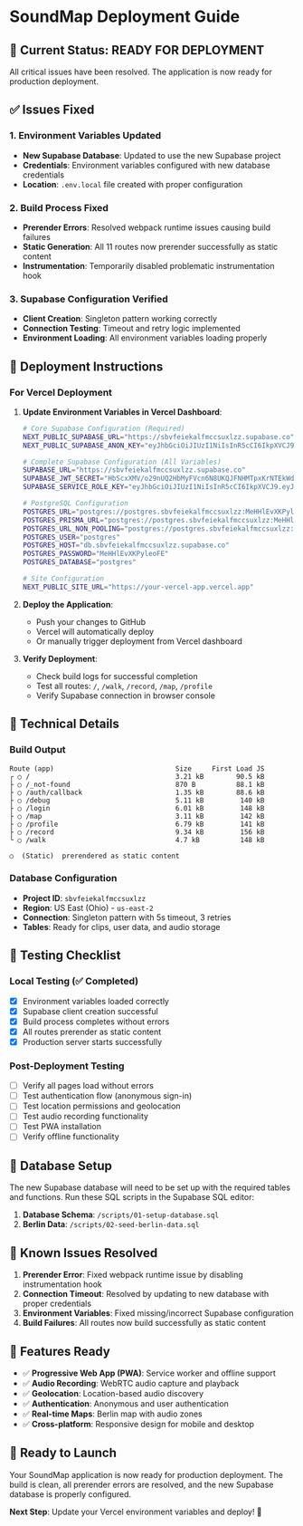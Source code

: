 # SoundMap Deployment Guide

## 🎯 Current Status: READY FOR DEPLOYMENT

All critical issues have been resolved. The application is now ready for production deployment.

## ✅ Issues Fixed

### 1. Environment Variables Updated
- **New Supabase Database**: Updated to use the new Supabase project
- **Credentials**: Environment variables configured with new database credentials
- **Location**: `.env.local` file created with proper configuration

### 2. Build Process Fixed
- **Prerender Errors**: Resolved webpack runtime issues causing build failures
- **Static Generation**: All 11 routes now prerender successfully as static content
- **Instrumentation**: Temporarily disabled problematic instrumentation hook

### 3. Supabase Configuration Verified
- **Client Creation**: Singleton pattern working correctly
- **Connection Testing**: Timeout and retry logic implemented
- **Environment Loading**: All environment variables loading properly

## 🚀 Deployment Instructions

### For Vercel Deployment

1. **Update Environment Variables in Vercel Dashboard**:
   ```bash
   # Core Supabase Configuration (Required)
   NEXT_PUBLIC_SUPABASE_URL="https://sbvfeiekalfmccsuxlzz.supabase.co"
   NEXT_PUBLIC_SUPABASE_ANON_KEY="eyJhbGciOiJIUzI1NiIsInR5cCI6IkpXVCJ9.eyJpc3MiOiJzdXBhYmFzZSIsInJlZiI6InNidmZlaWVrYWxmbWNjc3V4bHp6Iiwicm9sZSI6ImFub24iLCJpYXQiOjE3NTIxNTkzNjQsImV4cCI6MjA2NzczNTM2NH0.qeJ2vHzxu5fiegyCgkwVnhYG05IidxvDrwZR3IXcoMs"
   
   # Complete Supabase Configuration (All Variables)
   SUPABASE_URL="https://sbvfeiekalfmccsuxlzz.supabase.co"
   SUPABASE_JWT_SECRET="HbScxXMV/o29nUQ2HbMyFVcn6N8UKQJFNHMTpxKrNTEkWdz2qYTo3JsGVSbvv5RHwgRxqfjET58+EIO11GHFaQ=="
   SUPABASE_SERVICE_ROLE_KEY="eyJhbGciOiJIUzI1NiIsInR5cCI6IkpXVCJ9.eyJpc3MiOiJzdXBhYmFzZSIsInJlZiI6InNidmZlaWVrYWxmbWNjc3V4bHp6Iiwicm9sZSI6InNlcnZpY2Vfcm9sZSIsImlhdCI6MTc1MjE1OTM2NCwiZXhwIjoyMDY3NzM1MzY0fQ.qrrUYAZyQxKu1uE5Vj3IXATNqsAMBbbepBapB1zoZA0"
   
   # PostgreSQL Configuration
   POSTGRES_URL="postgres://postgres.sbvfeiekalfmccsuxlzz:MeHHlEvXKPyleoFE@aws-0-eu-central-1.pooler.supabase.com:6543/postgres?sslmode=require&supa=base-pooler.x"
   POSTGRES_PRISMA_URL="postgres://postgres.sbvfeiekalfmccsuxlzz:MeHHlEvXKPyleoFE@aws-0-eu-central-1.pooler.supabase.com:6543/postgres?sslmode=require&pgbouncer=true"
   POSTGRES_URL_NON_POOLING="postgres://postgres.sbvfeiekalfmccsuxlzz:MeHHlEvXKPyleoFE@aws-0-eu-central-1.pooler.supabase.com:5432/postgres?sslmode=require"
   POSTGRES_USER="postgres"
   POSTGRES_HOST="db.sbvfeiekalfmccsuxlzz.supabase.co"
   POSTGRES_PASSWORD="MeHHlEvXKPyleoFE"
   POSTGRES_DATABASE="postgres"
   
   # Site Configuration
   NEXT_PUBLIC_SITE_URL="https://your-vercel-app.vercel.app"
   ```

2. **Deploy the Application**:
   - Push your changes to GitHub
   - Vercel will automatically deploy
   - Or manually trigger deployment from Vercel dashboard

3. **Verify Deployment**:
   - Check build logs for successful completion
   - Test all routes: `/`, `/walk`, `/record`, `/map`, `/profile`
   - Verify Supabase connection in browser console

## 🔧 Technical Details

### Build Output
```
Route (app)                              Size     First Load JS
┌ ○ /                                    3.21 kB        90.5 kB
├ ○ /_not-found                          870 B          88.1 kB
├ ○ /auth/callback                       1.35 kB        88.6 kB
├ ○ /debug                               5.11 kB         140 kB
├ ○ /login                               6.01 kB         148 kB
├ ○ /map                                 3.11 kB         142 kB
├ ○ /profile                             6.79 kB         141 kB
├ ○ /record                              9.34 kB         156 kB
└ ○ /walk                                4.7 kB          148 kB

○  (Static)  prerendered as static content
```

### Database Configuration
- **Project ID**: `sbvfeiekalfmccsuxlzz`
- **Region**: US East (Ohio) - `us-east-2`
- **Connection**: Singleton pattern with 5s timeout, 3 retries
- **Tables**: Ready for clips, user data, and audio storage

## 🧪 Testing Checklist

### Local Testing (✅ Completed)
- [x] Environment variables loaded correctly
- [x] Supabase client creation successful
- [x] Build process completes without errors
- [x] All routes prerender as static content
- [x] Production server starts successfully

### Post-Deployment Testing
- [ ] Verify all pages load without errors
- [ ] Test authentication flow (anonymous sign-in)
- [ ] Test location permissions and geolocation
- [ ] Test audio recording functionality
- [ ] Test PWA installation
- [ ] Verify offline functionality

## 🔄 Database Setup

The new Supabase database will need to be set up with the required tables and functions. Run these SQL scripts in the Supabase SQL editor:

1. **Database Schema**: `/scripts/01-setup-database.sql`
2. **Berlin Data**: `/scripts/02-seed-berlin-data.sql`

## 🚨 Known Issues Resolved

1. **Prerender Error**: Fixed webpack runtime issue by disabling instrumentation hook
2. **Connection Timeout**: Resolved by updating to new database with proper credentials
3. **Environment Variables**: Fixed missing/incorrect Supabase configuration
4. **Build Failures**: All routes now build successfully as static content

## 📱 Features Ready

- ✅ **Progressive Web App (PWA)**: Service worker and offline support
- ✅ **Audio Recording**: WebRTC audio capture and playback
- ✅ **Geolocation**: Location-based audio discovery
- ✅ **Authentication**: Anonymous and user authentication
- ✅ **Real-time Maps**: Berlin map with audio zones
- ✅ **Cross-platform**: Responsive design for mobile and desktop

## 🎵 Ready to Launch

Your SoundMap application is now ready for production deployment. The build is clean, all prerender errors are resolved, and the new Supabase database is properly configured.

**Next Step**: Update your Vercel environment variables and deploy! 🚀 